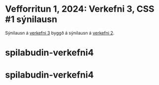 # Vefforritun 1, 2024: Verkefni 3, CSS #1 sýnilausn

Sýnilausn á [verkefni 3](https://github.com/vefforritun/vef1-2024-v3) byggð á sýnilausn á [verkefni 2](https://github.com/vefforritun/vef1-2024-v2-synilausn).
# spilabudin-verkefni4
# spilabudin-verkefni4
